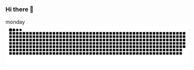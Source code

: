 ### Hi there 👋

<!--
**EliasjSilva/EliasjSilva** is a ✨ _special_ ✨ repository because its `README.md` (this file) appears on your GitHub profile.

Here are some ideas to get you started:

- 🔭 I’m currently working on ...
- 🌱 I’m currently learning ...
- 👯 I’m looking to collaborate on ...
- 🤔 I’m looking for help with ...
- 💬 Ask me about ...
- 📫 How to reach me: ...
- 😄 Pronouns: ...
- ⚡ Fun fact: ...
-->
<picture>
  monday
  <source media="(prefers-color-scheme: dark)" srcset="https://raw.githubusercontent.com/EliasjSilva/EliasjSilva/output/github-contribution-grid-snake-dark.svg">
  <source media="(prefers-color-scheme: light)" srcset="https://raw.githubusercontent.com/EliasjSilva/EliasjSilva/output/github-contribution-grid-snake.svg">
  <img alt="github contribution grid snake animation" src="https://raw.githubusercontent.com/EliasjSilva/EliasjSilva/output/github-contribution-grid-snake.svg">
</picture>
